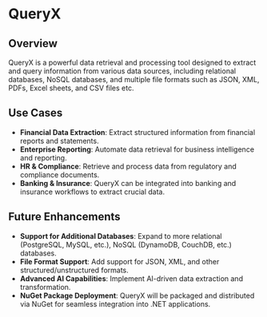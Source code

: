 # QueryX

## Overview

QueryX is a powerful data retrieval and processing tool designed to extract and query information from various data sources, including relational databases, NoSQL databases, and multiple file formats such as JSON, XML, PDFs, Excel sheets, and CSV files etc.

## Use Cases

- **Financial Data Extraction**: Extract structured information from financial reports and statements.
- **Enterprise Reporting**: Automate data retrieval for business intelligence and reporting.
- **HR & Compliance**: Retrieve and process data from regulatory and compliance documents.
- **Banking & Insurance**: QueryX can be integrated into banking and insurance workflows to extract crucial data.


## Future Enhancements

- **Support for Additional Databases**: Expand to more relational (PostgreSQL, MySQL, etc.),  NoSQL (DynamoDB, CouchDB, etc.) databases.
- **File Format Support**: Add support for JSON, XML, and other structured/unstructured formats.
- **Advanced AI Capabilities**: Implement AI-driven data extraction and transformation.
- **NuGet Package Deployment**: QueryX will be packaged and distributed via NuGet for seamless integration into .NET applications.